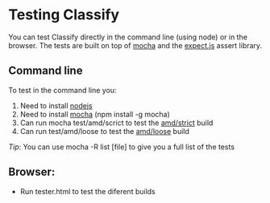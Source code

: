 # Testing Classify #

You can test Classify directly in the command line (using node) or in the browser.
The tests are built on top of [mocha](http://visionmedia.github.com/mocha/) and the [expect.js](https://github.com/LearnBoost/expect.js) assert library.

## Command line ##

To test in the command line you:

1. Need to install [nodejs](http://nodejs.org)
2. Need to install [mocha](http://visionmedia.github.com/mocha/) (npm install -g mocha)
3. Can run mocha test/amd/scrict to test the [amd/strict](https://github.com/TrinityJS/Classify/tree/master/dist/amd/loose) build
4. Can run test/amd/loose to test the [amd/loose](https://github.com/TrinityJS/Classify/tree/master/dist/amd/loose) build

_Tip_: You can use mocha -R list [file] to give you a full list of the tests

## Browser: ##

* Run tester.html to test the diferent builds

